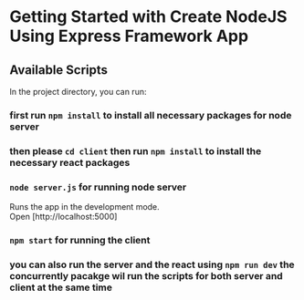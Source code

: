 # Getting Started with Create NodeJS Using Express Framework App

## Available Scripts

In the project directory, you can run:

### first run `npm install` to install all necessary packages for node server

### then please `cd client` then run `npm install` to install the necessary react packages

### `node server.js` for running node server

Runs the app in the development mode.\
Open [http://localhost:5000]

### `npm start` for running the client

### you can also run the server and the react using `npm run dev` the concurrently pacakge wil run the scripts for both server and client at the same time
